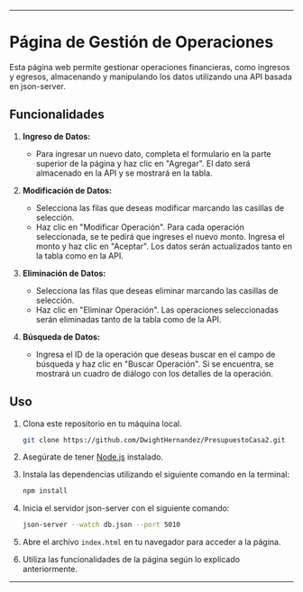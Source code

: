 
---

# Página de Gestión de Operaciones

Esta página web permite gestionar operaciones financieras, como ingresos y egresos, almacenando y manipulando los datos utilizando una API basada en json-server.

## Funcionalidades

1. **Ingreso de Datos:**
   - Para ingresar un nuevo dato, completa el formulario en la parte superior de la página y haz clic en "Agregar". El dato será almacenado en la API y se mostrará en la tabla.

2. **Modificación de Datos:**
   - Selecciona las filas que deseas modificar marcando las casillas de selección.
   - Haz clic en "Modificar Operación". Para cada operación seleccionada, se te pedirá que ingreses el nuevo monto. Ingresa el monto y haz clic en "Aceptar". Los datos serán actualizados tanto en la tabla como en la API.

3. **Eliminación de Datos:**
   - Selecciona las filas que deseas eliminar marcando las casillas de selección.
   - Haz clic en "Eliminar Operación". Las operaciones seleccionadas serán eliminadas tanto de la tabla como de la API.

4. **Búsqueda de Datos:**
   - Ingresa el ID de la operación que deseas buscar en el campo de búsqueda y haz clic en "Buscar Operación". Si se encuentra, se mostrará un cuadro de diálogo con los detalles de la operación.

## Uso

1. Clona este repositorio en tu máquina local.

    ```bash
    git clone https://github.com/DwightHernandez/PresupuestoCasa2.git
    ```

2. Asegúrate de tener [Node.js](https://nodejs.org) instalado.

3. Instala las dependencias utilizando el siguiente comando en la terminal:

   ```bash
   npm install
   ```

4. Inicia el servidor json-server con el siguiente comando:

   ```bash
   json-server --watch db.json --port 5010
   ```

5. Abre el archivo `index.html` en tu navegador para acceder a la página.

6. Utiliza las funcionalidades de la página según lo explicado anteriormente.

---
